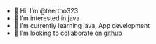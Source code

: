 - 👋 Hi, I’m @teertho323
- 👀 I’m interested in java
- 🌱 I’m currently learning java, App development
- 💞️ I’m looking to collaborate on github

<!---
teertho323/teertho323 is a ✨ special ✨ repository because its `README.md` (this file) appears on your GitHub profile.
You can click the Preview link to take a look at your changes.
--->
